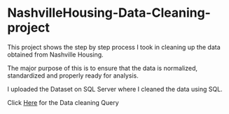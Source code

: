 # NashvilleHousing-Data-Cleaning-project

This project shows the step by step process I took in cleaning up the data obtained from Nashville Housing.

The major purpose of this is to ensure that the data is normalized, standardized and properly ready for analysis.

I uploaded the Dataset on SQL Server where I cleaned the data using SQL.




Click [Here](https://github.com/Ernest-30/NashvilleHousing-Data-Cleaning-project-/blob/main/NashvilleHousing%20Data%20Cleaning.sql) for the Data cleaning Query
